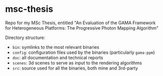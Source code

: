 msc-thesis
==========

Repo for my MSc Thesis, entitled "An Evaluation of the GAMA Framework for Heterogeneous Platforms: The Progressive Photon Mapping Algorithm"

Directory structure:
* `bin`: symlinks to the most relevant binaries
* `config`: configuration files used by the binaries (particularly `gama-ppm`)
* `doc`: all documentation and technical reports
* `scenes`: 3d scenes to serve as input to the rendering algorithms
* `src`: source used for all the binaries, both mine and 3rd-party
